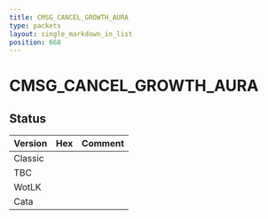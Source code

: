 ```yaml
---
title: CMSG_CANCEL_GROWTH_AURA
type: packets
layout: single_markdown_in_list
position: 668
---
```


# CMSG_CANCEL_GROWTH_AURA

## Status

Version | Hex | Comment
---------- | ---------- | ---------- 
Classic |  |  
TBC |  |  
WotLK |  |  
Cata |  |  
